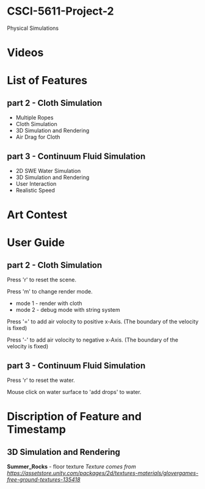 # CSCI-5611-Project-2
Physical Simulations

# Videos



# List of Features
## part 2 - Cloth Simulation
* Multiple Ropes
* Cloth Simulation
* 3D Simulation and Rendering
* Air Drag for Cloth

## part 3 - Continuum Fluid Simulation
* 2D SWE Water Simulation
* 3D Simulation and Rendering
* User Interaction
* Realistic Speed

# Art Contest



# User Guide
## part 2 - Cloth Simulation
Press 'r' to reset the scene.

Press 'm' to change render mode.
* mode 1 - render with cloth
* mode 2 - debug mode with string system

Press '=' to add air volocity to positive x-Axis. (The boundary of the velocity is fixed)

Press '-' to add air volocity to negative x-Axis. (The boundary of the velocity is fixed)

## part 3 - Continuum Fluid Simulation

Press 'r' to reset the water.

Mouse click on water surface to 'add drops' to water.

# Discription of Feature and Timestamp




## 3D Simulation and Rendering



**Summer_Rocks** - floor texture
*Texture comes from https://assetstore.unity.com/packages/2d/textures-materials/glovergames-free-ground-textures-135418*
